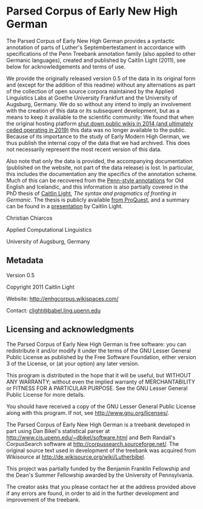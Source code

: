 # Parsed Corpus of Early New High German

The Parsed Corpus of Early New High German provides a syntactic annotation of parts of Luther's Septembertestament in accordance with specifications of the Penn Treebank annotation family (also applied to other Germanic languages), created and published by Caitlin Light (2011), see below for acknowledgements and terms of use.

We provide the originally released version 0.5 of the data in its original form and (except for the addition of this readme) without any alternations as part of the collection of open source corpora maintained by the Applied Linguistics Labs at Goethe University Frankfurt and the University of Augsburg, Germany. We do so without any intend to imply an involvement with the creation of this data or its subsequent development, but as a means to keep it available to the scientific community: We found that when the original hosting platform [shut down public wikis in 2014 (and ultimately ceded operating in 2019)](https://en.wikipedia.org/wiki/Wikispaces) this data was no longer available to the public. Because of its importance to the study of Early Modern High German, we thus publish the internal copy of the data that we had archived. This does not necessarily represent the most recent version of this data.

Also note that only the data is provided, the accompanying documentation (published on the website, not part of the data release) is lost. In particular, this includes the documentation any the specifics of the annotation scheme. Much of this can be recovered from the [Penn-style annotations](https://www.ling.upenn.edu/hist-corpora/other-corpora.html) for Old English and Icelandic, and this information is also partially covered in the PhD thesis of [Caitlin Light](https://www.ling.upenn.edu/~clight/), _The syntax and pragmatics of fronting in Germanic_. The thesis is publicly available [from ProQuest](https://www.proquest.com/docview/1289068283), and a summary can be found in a [presentation](http://www.ling.upenn.edu/~clight/newcastle-talk.pdf) by Caitlin Light.

Christian Chiarcos

Applied Computational Linguistics

University of Augsburg, Germany

## Metadata

Version 0.5

Copyright 2011 Caitlin Light

Website: http://enhgcorpus.wikispaces.com/

Contact: clight@babel.ling.upenn.edu

## Licensing and acknowledgments

The Parsed Corpus of Early New High German
is free software: you can redistribute it and/or modify
it under the terms of the GNU Lesser General Public License as published by
the Free Software Foundation, either version 3 of the License, or
(at your option) any later version.

This program is distributed in the hope that it will be useful,
but WITHOUT ANY WARRANTY; without even the implied warranty of
MERCHANTABILITY or FITNESS FOR A PARTICULAR PURPOSE.  See the
GNU Lesser General Public License for more details.

You should have received a copy of the GNU Lesser General Public License
along with this program.  If not, see <http://www.gnu.org/licenses/>.

The Parsed Corpus of Early New High German is a treebank developed in 
part using Dan Bikel's statistical parser at 
<http://www.cis.upenn.edu/~dbikel/software.html> and Beth Randall's 
CorpusSearch software at <http://corpussearch.sourceforge.net/>. The 
original source text used in development of the treebank was acquired 
from Wikisource at <http://de.wikisource.org/wiki/Lutherbibel>.

This project was partially funded by the Benjamin Franklin Fellowship and
the Dean's Summer Fellowship awarded by the University of Pennsylvania.

The creator asks that you please contact her at the address provided above
if any errors are found, in order to aid in the further development and
improvement of the treebank.
